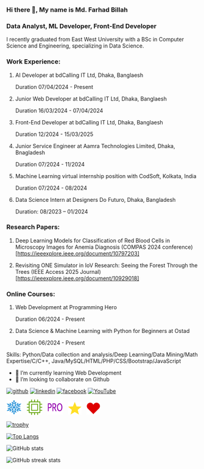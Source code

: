 ### Hi there 👋, My name is Md. Farhad Billah
### Data Analyst, ML Developer, Front-End Developer

I recently graduated from East West University with a BSc in Computer Science and Engineering, specializing in Data Science. 

### Work Experience:

1. AI Developer at bdCalling IT Ltd, Dhaka, Banglaesh

   Duration 07/04/2024 - Present

2. Junior Web Developer at bdCalling IT Ltd, Dhaka, Banglaesh

   Duration 16/03/2024 - 07/04/2024

   
3. Front-End Developer at bdCalling IT Ltd, Dhaka, Banglaesh

   Duration 12/2024 - 15/03/2025


4. Junior Service Engineer at Aamra Technologies Limited, Dhaka, Bnagladesh

   Duration 07/2024 - 11/2024

   
5. Machine Learning virtual internship position with CodSoft, Kolkata, India

   Duration 07/2024 - 08/2024

   
6. Data Science Intern at Designers Do Futuro, Dhaka, Bangladesh

   Duration: 08/2023 – 01/2024

### Research Papers:
1. Deep Learning Models for Classification of Red Blood Cells in Microscopy Images for Anemia Diagnosis (COMPAS 2024 conference)[https://ieeexplore.ieee.org/document/10797203]

2. Revisiting ONE Simulator in IoV Research: Seeing the Forest Through the Trees (IEEE Access 2025 Journal)[https://ieeexplore.ieee.org/document/10929018]



### Online Courses:
1. Web Development at Programming Hero

   Duration 06/2024 - Present


2. Data Science & Machine Learning with Python for Beginners at Ostad

   Duration 06/2024 - Present

Skills: Python/Data collection and analysis/Deep Learning/Data Mining/Math Expertise/C/C++, Java/MySQL/HTML/PHP/CSS/Bootstrap/JavaScript

- 🌱 I’m currently learning Web Development 
- 👯 I’m looking to collaborate on Github 


[<img src='https://cdn.jsdelivr.net/npm/simple-icons@3.0.1/icons/github.svg' alt='github' height='40'>](https://github.com/Farhad0111)  [<img src='https://cdn.jsdelivr.net/npm/simple-icons@3.0.1/icons/linkedin.svg' alt='linkedin' height='40'>](https://www.linkedin.com/in/https://www.linkedin.com/in/md-farhad-19234a250//)  [<img src='https://cdn.jsdelivr.net/npm/simple-icons@3.0.1/icons/facebook.svg' alt='facebook' height='40'>](https://www.facebook.com/https://www.facebook.com/farhad.billah)  [<img src='https://cdn.jsdelivr.net/npm/simple-icons@3.0.1/icons/youtube.svg' alt='YouTube' height='40'>](https://www.youtube.com/channel/https://www.youtube.com/channel/UCDWMP5_3kmwx6KC5T_NjWeg)  

<a href='https://archiveprogram.github.com/'><img src='https://raw.githubusercontent.com/acervenky/animated-github-badges/master/assets/acbadge.gif' width='40' height='40'></a> <a href='https://docs.github.com/en/developers'><img src='https://raw.githubusercontent.com/acervenky/animated-github-badges/master/assets/devbadge.gif' width='40' height='40'></a> <a href='https://github.com/pricing'><img src='https://raw.githubusercontent.com/acervenky/animated-github-badges/master/assets/pro.gif' width='40' height='40'></a> <a href='https://stars.github.com/'><img src='https://raw.githubusercontent.com/acervenky/animated-github-badges/master/assets/starbadge.gif' width='35' height='35'></a> <a href='https://docs.github.com/en/github/supporting-the-open-source-community-with-github-sponsors'><img src='https://raw.githubusercontent.com/acervenky/animated-github-badges/master/assets/sponsorbadge.gif' width='35' height='35'></a> 

[![trophy](https://github-profile-trophy.vercel.app/?username=Farhad0111)](https://github.com/ryo-ma/github-profile-trophy)

[![Top Langs](https://github-readme-stats.vercel.app/api/top-langs/?username=Farhad0111)](https://github.com/anuraghazra/github-readme-stats)

![GitHub stats](https://github-readme-stats.vercel.app/api?username=Farhad0111&show_icons=true&count_private=true)  

![GitHub streak stats](https://streak-stats.demolab.com/?user=Farhad0111)  

